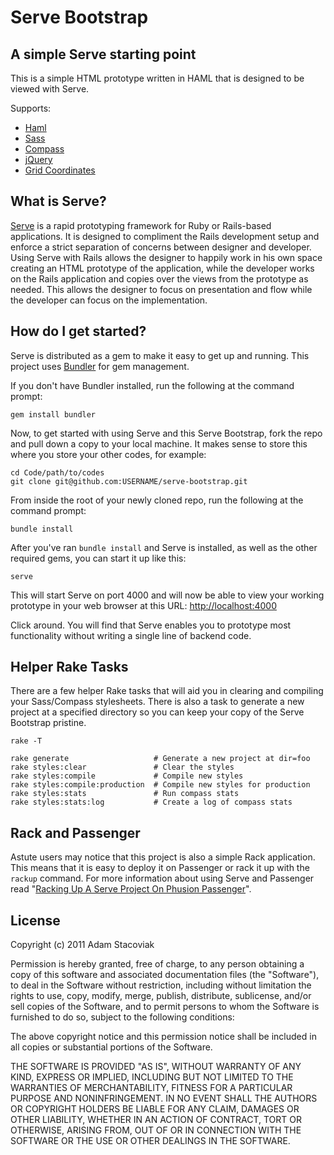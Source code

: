 # Serve Bootstrap

## A simple Serve starting point

This is a simple HTML prototype written in HAML that is designed to be viewed with Serve.

Supports:

* [Haml](http://haml-lang.com/)
* [Sass](http://sass-lang.com/)
* [Compass](https://github.com/chriseppstein/compass)
* [jQuery](http://jquery.com/)
* [Grid Coordinates](https://github.com/adamstac/grid-coordinates)

## What is Serve?

[Serve](https://github.com/jlong/serve) is a rapid prototyping framework for Ruby or Rails-based applications. It is designed to compliment the Rails development setup and enforce a strict separation of concerns between designer and developer. Using Serve with Rails allows the designer to happily work in his own space creating an HTML prototype of the application, while the developer works on the Rails application and copies over the views from the prototype as needed. This allows the designer to focus on presentation and flow while the developer can focus on the implementation.

## How do I get started?

Serve is distributed as a gem to make it easy to get up and running. This project uses [Bundler](http://gembundler.com/) for gem management.

If you don't have Bundler installed, run the following at the command prompt:

    gem install bundler

Now, to get started with using Serve and this Serve Bootstrap, fork the repo and pull down a copy to your local machine. It makes sense to store this where you store your other codes, for example:

    cd Code/path/to/codes
    git clone git@github.com:USERNAME/serve-bootstrap.git

From inside the root of your newly cloned repo, run the following at the command prompt:

    bundle install

After you've ran `bundle install` and Serve is installed, as well as the other required gems, you can start it up like this:

    serve

This will start Serve on port 4000 and will now be able to view your working prototype in your web browser at this URL: [http://localhost:4000](http://localhost:4000)

Click around. You will find that Serve enables you to prototype most functionality without writing a single line of backend code.

## Helper Rake Tasks

There are a few helper Rake tasks that will aid you in clearing and compiling your Sass/Compass stylesheets. There is also a task to generate a new project at a specified directory so you can keep your copy of the Serve Bootstrap pristine.

    rake -T

    rake generate                   # Generate a new project at dir=foo
    rake styles:clear               # Clear the styles
    rake styles:compile             # Compile new styles
    rake styles:compile:production  # Compile new styles for production
    rake styles:stats               # Run compass stats
    rake styles:stats:log           # Create a log of compass stats

## Rack and Passenger

Astute users may notice that this project is also a simple Rack application. This means that it is easy to deploy it on Passenger or rack it up with the `rackup` command. For more information about using Serve and Passenger read "[Racking Up A Serve Project On Phusion Passenger](http://wiseheartdesign.com/articles/2010/05/26/racking-up-a-serve-project-on-phusion-passenger/)".


## License

Copyright (c) 2011 Adam Stacoviak

Permission is hereby granted, free of charge, to any person obtaining a copy of this software and associated documentation files (the "Software"), to deal in the Software without restriction, including without limitation the rights to use, copy, modify, merge, publish, distribute, sublicense, and/or sell copies of the Software, and to permit persons to whom the Software is furnished to do so, subject to the following conditions:

The above copyright notice and this permission notice shall be included in all copies or substantial portions of the Software.

THE SOFTWARE IS PROVIDED "AS IS", WITHOUT WARRANTY OF ANY KIND, EXPRESS OR IMPLIED, INCLUDING BUT NOT LIMITED TO THE WARRANTIES OF MERCHANTABILITY, FITNESS FOR A PARTICULAR PURPOSE AND NONINFRINGEMENT. IN NO EVENT SHALL THE AUTHORS OR COPYRIGHT HOLDERS BE LIABLE FOR ANY CLAIM, DAMAGES OR OTHER LIABILITY, WHETHER IN AN ACTION OF CONTRACT, TORT OR OTHERWISE, ARISING FROM, OUT OF OR IN CONNECTION WITH THE SOFTWARE OR THE USE OR OTHER DEALINGS IN THE SOFTWARE.